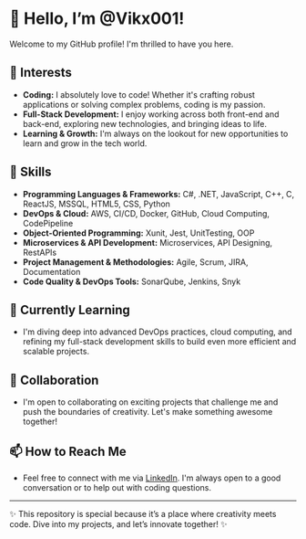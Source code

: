 # 👋 Hello, I’m @Vikx001!

Welcome to my GitHub profile! I'm thrilled to have you here.

## 👀 Interests
- **Coding:** I absolutely love to code! Whether it's crafting robust applications or solving complex problems, coding is my passion.
- **Full-Stack Development:** I enjoy working across both front-end and back-end, exploring new technologies, and bringing ideas to life.
- **Learning & Growth:** I'm always on the lookout for new opportunities to learn and grow in the tech world.

## 💼 Skills
- **Programming Languages & Frameworks:** C#, .NET, JavaScript, C++, C, ReactJS, MSSQL, HTML5, CSS, Python
- **DevOps & Cloud:** AWS, CI/CD, Docker, GitHub, Cloud Computing, CodePipeline
- **Object-Oriented Programming:** Xunit, Jest, UnitTesting, OOP
- **Microservices & API Development:** Microservices, API Designing, RestAPIs
- **Project Management & Methodologies:** Agile, Scrum, JIRA, Documentation
- **Code Quality & DevOps Tools:** SonarQube, Jenkins, Snyk

## 🌱 Currently Learning
- I'm diving deep into advanced DevOps practices, cloud computing, and refining my full-stack development skills to build even more efficient and scalable projects.

## 💞️ Collaboration
- I'm open to collaborating on exciting projects that challenge me and push the boundaries of creativity. Let's make something awesome together!

## 📫 How to Reach Me
- Feel free to connect with me via [LinkedIn](https://www.linkedin.com/in/vikash-sharma-253457214/). I'm always open to a good conversation or to help out with coding questions.




---

✨ This repository is special because it’s a place where creativity meets code. Dive into my projects, and let’s innovate together! ✨
